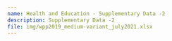 ```yaml
---
name: Health and Education - Supplementary Data -2
description: Supplementary Data -2
file: img/wpp2019_medium-variant_july2021.xlsx
---
```

